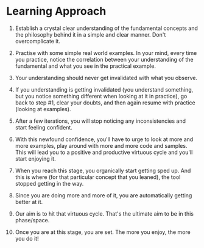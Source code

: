 # Learning Approach

1.  Establish a crystal clear understanding of the fundamental concepts and the philosophy behind it in a simple and clear manner. Don't overcomplicate it.

2.  Practise with some simple real world examples. In your mind, every time you practice, notice the correlation between your understanding of the fundamental and what you see in the practical example.

3.  Your understanding should never get invalidated with what you observe.

4.  If you understanding is getting invalidated (you understand something, but you notice something different when looking at it in practice), go back to step #1, clear your doubts, and then again resume with practice (looking at examples).

5.  After a few iterations, you will stop noticing any inconsistencies and start feeling confident.

6.  With this newfound confidence, you'll have to urge to look at more and more examples, play around with more and more code and samples. This will lead you to a positive and productive virtuous cycle and you'll start enjoying it.

7.  When you reach this stage, you organically start getting sped up. And this is where (for that particular concept that you leaned), the tool stopped getting in the way.

8.  Since you are doing more and more of it, you are automatically getting better at it.

9.  Our aim is to hit that virtuous cycle. That's the ultimate aim to be in this phase/space.

10. Once you are at this stage, you are set. The more you enjoy, the more you do it!
